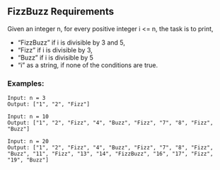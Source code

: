 ## FizzBuzz Requirements

Given an integer n, for every positive integer i <= n, the task is to print,

- “FizzBuzz” if i is divisible by 3 and 5,
- “Fizz” if i is divisible by 3,
- “Buzz” if i is divisible by 5
- “i” as a string, if none of the conditions are true.

### Examples:
```
Input: n = 3
Output: ["1", "2", "Fizz"]

Input: n = 10
Output: ["1", "2", "Fizz", "4", "Buzz", "Fizz", "7", "8", "Fizz", "Buzz"]

Input: n = 20
Output: ["1", "2", "Fizz", "4", "Buzz", "Fizz", "7", "8", "Fizz", "Buzz", "11", "Fizz", "13", "14", "FizzBuzz", "16", "17", "Fizz", "19", "Buzz"]
```
